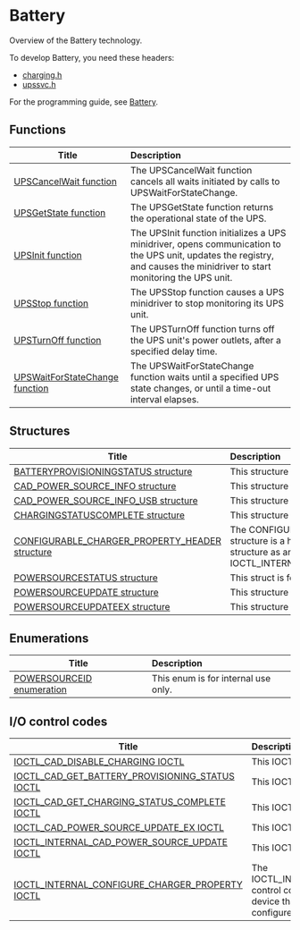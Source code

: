 # Battery

Overview of the Battery technology.

To develop Battery, you need these headers:

 * [charging.h](..\charging\index.md)
 * [upssvc.h](..\upssvc\index.md)

For the programming guide, see [Battery](https://docs.microsoft.com/en-us/windows-hardware/drivers/battery).

## Functions

| Title   | Description   |
| ---- |:---- |
| [UPSCancelWait function](..\upssvc\nf-upssvc-upscancelwait.md) | The UPSCancelWait function cancels all waits initiated by calls to UPSWaitForStateChange. |
| [UPSGetState function](..\upssvc\nf-upssvc-upsgetstate.md) | The UPSGetState function returns the operational state of the UPS. |
| [UPSInit function](..\upssvc\nf-upssvc-upsinit.md) | The UPSInit function initializes a UPS minidriver, opens communication to the UPS unit, updates the registry, and causes the minidriver to start monitoring the UPS unit. |
| [UPSStop function](..\upssvc\nf-upssvc-upsstop.md) | The UPSStop function causes a UPS minidriver to stop monitoring its UPS unit. |
| [UPSTurnOff function](..\upssvc\nf-upssvc-upsturnoff.md) | The UPSTurnOff function turns off the UPS unit's power outlets, after a specified delay time. |
| [UPSWaitForStateChange function](..\upssvc\nf-upssvc-upswaitforstatechange.md) | The UPSWaitForStateChange function waits until a specified UPS state changes, or until a time-out interval elapses. |

## Structures

| Title   | Description   |
| ---- |:---- |
| [BATTERYPROVISIONINGSTATUS structure](..\charging\ns-charging--batteryprovisioningstatus.md) | This structure is for internal use only. |
| [CAD_POWER_SOURCE_INFO structure](..\charging\ns-charging--cad-power-source-info.md) | This structure is for internal use only. |
| [CAD_POWER_SOURCE_INFO_USB structure](..\charging\ns-charging--cad-power-source-info-usb.md) | This structure is for internal use only. |
| [CHARGINGSTATUSCOMPLETE structure](..\charging\ns-charging--chargingstatuscomplete.md) | This structure is for internal use only. |
| [CONFIGURABLE_CHARGER_PROPERTY_HEADER structure](..\charging\ns-charging--configurable-charger-property-header.md) | The CONFIGURABLE_CHARGER_PROPERTY_HEADER structure is a header that is used to create your own structure as an input to IOCTL_INTERNAL_CONFIGURE_CHARGER_PROPERTY. |
| [POWERSOURCESTATUS structure](..\charging\ns-charging--powersourcestatus.md) | This struct is for internal use only. |
| [POWERSOURCEUPDATE structure](..\charging\ns-charging--powersourceupdate.md) | This structure is for internal use only. |
| [POWERSOURCEUPDATEEX structure](..\charging\ns-charging--powersourceupdateex.md) | This structure is for internal use only. |

## Enumerations

| Title   | Description   |
| ---- |:---- |
| [POWERSOURCEID enumeration](..\charging\ne-charging--powersourceid.md) | This enum is for internal use only. |

## I/O control codes

| Title   | Description   |
| ---- |:---- |
| [IOCTL_CAD_DISABLE_CHARGING IOCTL](..\charging\ni-charging-ioctl-cad-disable-charging.md) | This IOCTL is for internal use only. |
| [IOCTL_CAD_GET_BATTERY_PROVISIONING_STATUS IOCTL](..\charging\ni-charging-ioctl-cad-get-battery-provisioning-status.md) | This IOCTL is for internal use only. |
| [IOCTL_CAD_GET_CHARGING_STATUS_COMPLETE IOCTL](..\charging\ni-charging-ioctl-cad-get-charging-status-complete.md) | This IOCTL is for internal use only. |
| [IOCTL_CAD_POWER_SOURCE_UPDATE_EX IOCTL](..\charging\ni-charging-ioctl-cad-power-source-update-ex.md) | This IOCTL is for internal use only. |
| [IOCTL_INTERNAL_CAD_POWER_SOURCE_UPDATE IOCTL](..\charging\ni-charging-ioctl-internal-cad-power-source-update.md) | This IOCTL is for internal use only. |
| [IOCTL_INTERNAL_CONFIGURE_CHARGER_PROPERTY IOCTL](..\charging\ni-charging-ioctl-internal-configure-charger-property.md) | The IOCTL_INTERNAL_CONFIGURE_CHARGER_PROPERTY control code is sent from a configurable charger to a device that handles configurable chargers. It configures charger properties. |
